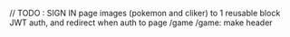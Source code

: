 // TODO : 
   SIGN IN page
   images (pokemon and cliker) to 1 reusable block
   JWT auth, and redirect when auth to page /game
   /game: make header
   